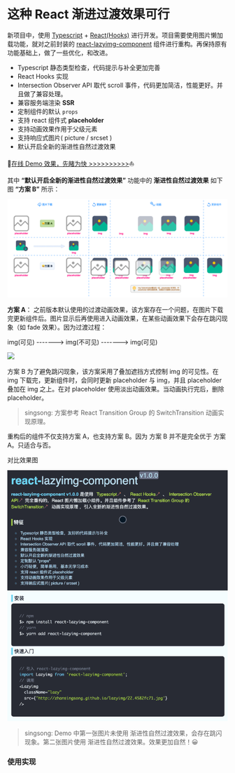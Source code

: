 # 这种 React 渐进过渡效果可行


新项目中，使用 [Typescript](https://www.typescriptlang.org/) + [React(Hooks)](https://zh-hans.reactjs.org/docs/hooks-reference.html) 进行开发。项目需要使用图片懒加载功能，就对之前封装的 [react-lazyimg-component](https://github.com/zhansingsong/react-lazyimg-component/tree/v0.0.2) 组件进行重构。再保持原有功能基础上，做了一些优化，和改进。

- Typescript 静态类型检查，代码提示与补全更加完善
- React Hooks 实现
- Intersection Observer API 取代 scroll 事件，代码更加简洁，性能更好。并且做了兼容处理。
- 兼容服务端渲染 **SSR**
- 定制组件的默认 `props`
- 支持 react 组件式 **placeholder**
- 支持动画效果作用于父级元素
- 支持响应式图片( picture / srcset )
- 默认开启全新的渐进性自然过渡效果

🚀[在线 Demo 效果，先睹为快 >>>>>>>>>>](http://zhansingsong.github.io/lazyimg-v1/)⛵️

其中 **“默认开启全新的渐进性自然过渡效果”** 功能中的 **渐进性自然过渡效果** 如下图 **“方案 B”** 所示：

![](./lazyimg.png)

**方案 A**： 之前版本默认使用的过渡动画效果，该方案存在一个问题，在图片下载完更新组件后。图片显示后再使用进入动画效果，在某些动画效果下会存在跳闪现象（如 fade 效果）。因为过渡过程：

img(可见) -------> img(不可见) -------> img(可见)

![](./images/demo.gif)

方案 B 
为了避免跳闪现象，该方案采用了叠加遮挡方式控制 img 的可见性。在 img 下载完，更新组件时，会同时更新 placeholder 与 img，并且 placeholder 叠加在 img 之上。在对 placeholder 使用淡出动画效果。当动画执行完后，删除 placeholder。

> singsong: 方案参考 React Transition Group 的 SwitchTransition 动画实现原理。

重构后的组件不仅支持方案 A，也支持方案 B。因为 方案 B 并不是完全优于 方案 A。只适合与否。

对比效果图

![](./lazyimg.gif)

> singsong: Demo 中第一张图片未使用 渐进性自然过渡效果，会存在跳闪现象。第二张图片使用 渐进性自然过渡效果。效果更加自然！😀

### 使用实现



